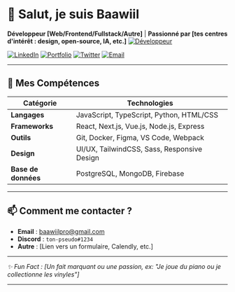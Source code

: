 # 👋 Salut, je suis **Baawiil**

**Développeur [Web/Frontend/Fullstack/Autre]** | **Passionné par [tes centres d'intérêt : design, open-source, IA, etc.]**
[![Développeur](https://skillicons.dev/icons?i=js,html,css,wasm)](https://skillicons.dev)

[![LinkedIn](https://img.shields.io/badge/LinkedIn-0077B5?style=for-the-badge&logo=linkedin&logoColor=white)](https://linkedin.com/in/ton-profil)
[![Portfolio](https://img.shields.io/badge/Portfolio-%23000000.svg?style=for-the-badge&logo=firefox&logoColor=#FF7139)](https://ton-site-web.com)
[![Twitter](https://img.shields.io/badge/Twitter-1DA1F2?style=for-the-badge&logo=twitter&logoColor=white)](https://twitter.com/ton-compte)
[![Email](https://img.shields.io/badge/Email-D14836?style=for-the-badge&logo=gmail&logoColor=white)](mailto:ton-email@example.com)

---

## 🔧 **Mes Compétences**
<custom-element data-json="%7B%22type%22%3A%22table-metadata%22%2C%22attributes%22%3A%7B%22title%22%3A%22Technologies%22%7D%7D" />

| Catégorie       | Technologies                                                                 |
|-----------------|------------------------------------------------------------------------------|
| **Langages**    | JavaScript, TypeScript, Python, HTML/CSS                                    |
| **Frameworks**  | React, Next.js, Vue.js, Node.js, Express                                    |
| **Outils**      | Git, Docker, Figma, VS Code, Webpack                                        |
| **Design**      | UI/UX, TailwindCSS, Sass, Responsive Design                                 |
| **Base de données** | PostgreSQL, MongoDB, Firebase                                           |

---

## 📫 **Comment me contacter ?**
- **Email** : [baawiilpro@gmail.com](mailto\:baawiilpro@gmail.com)
- **Discord** : `ton-pseudo#1234`
- **Autre** : [Lien vers un formulaire, Calendly, etc.]

---
*✨ Fun Fact : [Un fait marquant ou une passion, ex: "Je joue du piano ou je collectionne les vinyles"]*

---
